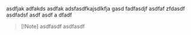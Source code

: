asdfjak
adfakds
asdfak
adsfasdfkajsdlkfja gasd
fadfasdjf
asdfaf
zfdasdf
asdfadsf
asdf
asdf
a
dfadf

>[!Note] asdfasdf 
>asdfasdf

